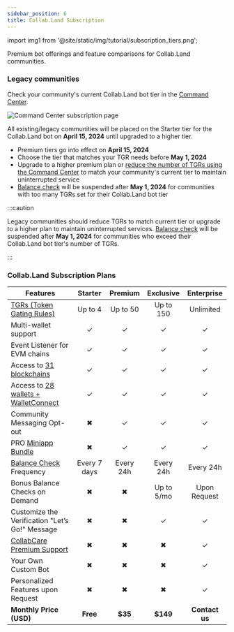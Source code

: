 ```yaml
---
sidebar_position: 6
title: Collab.Land Subscription
---
```


import img1 from '@site/static/img/tutorial/subscription_tiers.png';

Premium bot offerings and feature comparisons for Collab.Land communities.

### Legacy communities

Check your community's current Collab.Land bot tier in the [Command Center](https://cc.collab.land).

<div class="text--center">
  <img src={img1} alt="Command Center subscription page" />
</div>

All existing/legacy communities will be placed on the Starter tier for the Collab.Land bot on **April 15, 2024** until upgraded to a higher tier.

- Premium tiers go into effect on **April 15, 2024**
- Choose the tier that matches your TGR needs before **May 1, 2024**
- Upgrade to a higher premium plan or [reduce the number of TGRs using the Command Center](/help-docs/command-center/create-a-tgr/how-to-create-a-tgr#how-to-create-a-tgr) to match your community's current tier to maintain uninterrupted service
- [Balance check](/help-docs/command-center/bot-config/balance-check) will be suspended after **May 1, 2024** for communities with too many TGRs set for their Collab.Land bot tier

:::caution

Legacy communities should reduce TGRs to match current tier or upgrade to a higher plan to maintain uninterrupted services. [Balance check](/help-docs/command-center/bot-config/balance-check) will be suspended after **May 1, 2024** for communities who exceed their Collab.Land bot tier's number of TGRs.

:::

### Collab.Land Subscription Plans

| **Features**                                                                                              |  **Starter** | **Premium** | **Exclusive** | **Enterprise** |
|-----------------------------------------------------------------------------------------------------------|:------------:|:-----------:|:-------------:|:--------------:|
| [TGRs (Token Gating Rules)](/help-docs/key-features/token-gate-communities#what-is-token-gating)          |    Up to 4   |   Up to 50  |   Up to 150   |    Unlimited    |
| Multi-wallet support                                                                                      |      ✓       |      ✓      |       ✓       |       ✓        |
| Event Listener for EVM chains                                                                             |      ✓       |      ✓      |       ✓       |       ✓        |
| Access to [31 blockchains](/help-docs/key-features/token-gate-communities#supported-blockchains--tokens)  |      ✓       |      ✓      |       ✓       |       ✓        |
| Access to [28 wallets + WalletConnect](/help-docs/wallets/verify-your-wallet#supported-wallets)           |      ✓       |      ✓      |       ✓       |       ✓        |
| Community Messaging Opt-out                                                                               |       ✖      |      ✓      |       ✓       |       ✓        |
| PRO [Miniapp Bundle](/help-docs/marketplace/getting-started)                                              |       ✖      |      ✓      |       ✓       |       ✓        |
| [Balance Check](/help-docs/command-center/bot-config/balance-check) Frequency                             | Every 7 days  |  Every 24h  |   Every 24h   |    Every 24h   |
| Bonus Balance Checks on Demand                                                                            |       ✖      |      ✖      |   Up to 5/mo  |  Upon Request   |
| Customize the Verification "Let’s Go!" Message                                                            |       ✖      |      ✖      |       ✓       |       ✓        |
| [CollabCare Premium Support](/help-docs/FAQ/contact-team/#collabcare)                                     |       ✖      |      ✖      |       ✖       |       ✓        |
| Your Own Custom Bot                                                                                       |       ✖      |      ✖      |       ✖       |       ✓        |
| Personalized Features upon Request                                                                        |       ✖      |      ✖      |       ✖       |       ✓        |
| **Monthly Price (USD)**                                                                                   |    **Free**   |   **$35**    |    **$149**   |   **Contact us**    |
